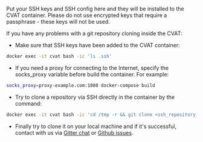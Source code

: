 Put your SSH keys and SSH config here and they will be installed to the CVAT container.
Please do not use encrypted keys that require a passphrase - these keys will not be used.

If you have any problems with a git repository cloning inside the CVAT:

- Make sure that SSH keys have been added to the CVAT container:

```bash
docker exec -it cvat bash -ic 'ls .ssh'
```

- If you need a proxy for connecting to the Internet, specify the socks_proxy variable before build the container.
  For example:

```bash
socks_proxy=proxy-example.com:1080 docker-compose build
```

- Try to clone a repository via SSH directly in the container by the command:

```bash
docker exec -it cvat bash -ic 'cd /tmp -r && git clone <ssh_repository_url>'
```

- Finally try to clone it on your local machine and if it's successful, contact with us via [Gitter chat](https://gitter.im/opencv-cvat) or [Github issues](https://github.com/opencv/cvat/issues).
